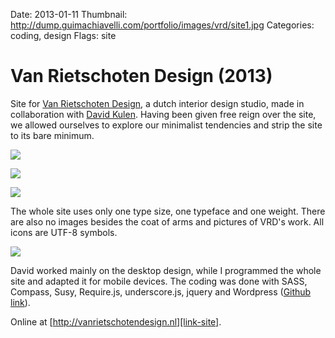 Date: 2013-01-11
Thumbnail: http://dump.guimachiavelli.com/portfolio/images/vrd/site1.jpg
Categories: coding, design
Flags: site

# Van Rietschoten Design (2013)

Site for [Van Rietschoten Design][link-site], a dutch interior design studio, made in collaboration with [David Kulen][collab1]. Having been given free reign over the site, we allowed ourselves to explore our minimalist tendencies and strip the site to its bare minimum.


[![](http://dump.guimachiavelli.com/portfolio/images/vrd/site1.jpg)][link-site]

[![](http://dump.guimachiavelli.com/portfolio/images/vrd/site2.jpg)][link-site]

[![](http://dump.guimachiavelli.com/portfolio/images/vrd/site3.jpg)][link-site]

The whole site uses only one type size, one typeface and one weight. There are also no images besides the coat of arms and pictures of VRD's work. All icons are UTF-8 symbols.

[![](http://dump.guimachiavelli.com/portfolio/images/vrd/site4.jpg)][link-site]

David worked mainly on the desktop design, while I programmed the whole site and adapted it for mobile devices. The coding was done with SASS, Compass, Susy, Require.js, underscore.js, jquery and Wordpress ([Github link][git]).

Online at [http://vanrietschotendesign.nl][link-site].

[link-site]: http://vanrietschotendesign.nl
[collab1]: http://dkulen.net
[git]: http://github.com/guimachiavelli/vrd
